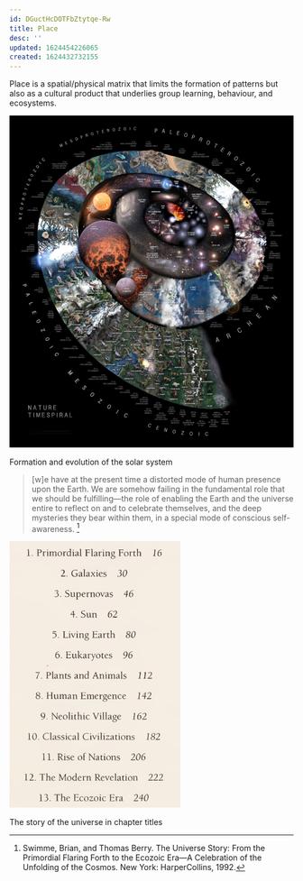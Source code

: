```yaml
---
id: DGuctHcDOTFbZtytqe-Rw
title: Place
desc: ''
updated: 1624454226065
created: 1624432732155
---
```


Place is a spatial/physical matrix that limits the formation of patterns but also as a cultural product that underlies group learning, behaviour, and ecosystems.

![](/assets/images/2021-06-23-22-38-13.png)

Formation and evolution of the solar system

>[w]e have at the present time a distorted mode of human presence upon the Earth. We are somehow failing in the fundamental role that we should be fulfilling—the role of enabling the Earth and the universe entire to reflect on and to celebrate themselves, and the deep mysteries they bear within them, in a special mode of conscious self-awareness. [^1]

![](/assets/images/2021-06-23-23-10-44.png)

The story of the universe in chapter titles

[^1]: Swimme, Brian, and Thomas Berry. The Universe Story: From the Primordial Flaring Forth to the Ecozoic Era—A Celebration of the Unfolding of the Cosmos. New York: HarperCollins, 1992.
